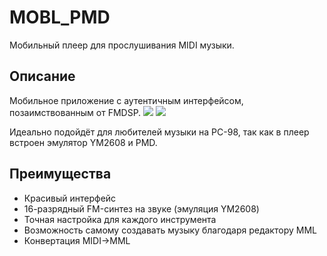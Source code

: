 # MOBL_PMD
Мобильный плеер для прослушивания MIDI музыки.

## Описание
Мобильное приложение с аутентичным интерфейсом, позаимствованным от FMDSP.
<image src="readme/FMDSP.PMG"/>
<image src="readme/MOBL_PMD.PNG"/>

Идеально подойдёт для любителей музыки на PC-98, так как в плеер встроен эмулятор YM2608 и PMD.
<audio src="readme/NGGYU.MP3"/>

## Преимущества
* Красивый интерфейс
* 16-разрядный FM-синтез на звуке (эмуляция YM2608)
* Точная настройка для каждого инструмента
* Возможность самому создавать музыку благодаря редактору MML
* Конвертация MIDI->MML
